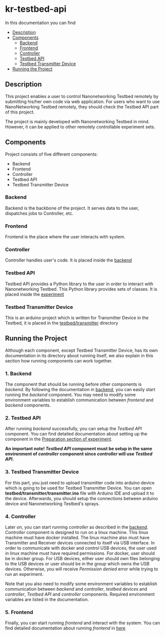 # kr-testbed-api
In this documentation you can find
* [Description](#description)
* [Components](#components)
    * [Backend](#backend)
    * [Frontend](#frontend)
    * [Controller](#controller)
    * [Testbed API](#testbed-api)
    * [Testbed Transmitter Device](#testbed-transmitter-device)
* [Running the Project](#running-the-project)

## Description
This project enables a user to control Nanonetworking Testbed remotely by submitting his/her own code via web application. For users who want to use NanoNetworking Testbed remotely, they should check the Testbed API part of this project.

The project is mainly developed with Nanonetworking Testbed in mind. However, it can be applied to other remotely controllable experiment sets.

## Components

Project consists of five different components:
* Backend
* Frontend
* Controller
* Testbed API
* Testbed Transmitter Device

### Backend
Backend is the backbone of the project. It serves data to the user, dispatches jobs to Controller, etc.

### Frontend
Frontend is the place where the user interacts with system.

### Controller
Controller handles user's code. It is placed inside the [backend](https://github.com/nanonetworking/kr-testbed-api/tree/master/backend)

### Testbed API
Testbed API provides a Python library to the user in order to interact with Nanonetworking Testbed. This Python library provides sets of classes. It is placed inside the [experiment](https://github.com/nanonetworking/kr-testbed-api/tree/master/experiment)

### Testbed Transmitter Device
This is an arduino project which is written for Transmitter Device in the Testbed,
it is placed in the [testbed/transmitter](https://github.com/nanonetworking/kr-testbed-api/tree/master/testbed/transmitter) directory


## Running the Project
Although each component, except Testbed Transmitter Device, has its own documentation in its directory about running itself, we also explain in this section how running components can work together.

### 1. Backend
The component that should be running before other components is *backend*. By following the documentation in [backend](https://github.com/nanonetworking/kr-testbed-api/tree/master/backend), you can easily start running the *backend* component. You may need to modify some environment variables to establish communication between *frontend* and *backend* components.
### 2. Testbed API
After running *backend* successfully, you can setup the *Testbed API* component. You can find detailed documentation about setting up the component in the [Preparation section of experiment](https://github.com/nanonetworking/kr-testbed-api/tree/master/experiment#preparation).

**An important note! *Testbed API* component must be setup in the same environment of *controller* component since *controller* will use *Testbed API*.**

### 3. Testbed Transmitter Device
For this part, you just need to upload transmitter code into arduino device which is going to be used for Testbed Transmitter Device. You can open **testbed/transmitter/transmitter.ino** file with Arduino IDE and upload it to the device. Afterwards, you should setup the connections between arduino device and Nanonetworking Testbed's sprays.

### 4. Controller
Later on, you can start running *controller* as described in the [backend](https://github.com/nanonetworking/kr-testbed-api/tree/master/backend). *Controller* component is designed to run on a linux machine. This linux machine must have docker installed. The linux machine also must have Transmitter and Receiver devices connected to itself via USB interface. In order to communicate with docker and control USB devices, the user used in linux machine must have required permissions. For docker, user should be in docker group. For USB devices, either user should own files belonging to the USB devices or user should be in the group which owns the USB devices. Otherwise, you will receive *Permission denied* error while trying to run an experiment.

Note that you also need to modify some environment variables to establish communication between *backend* and *controller*, *testbed devices* and *controller*, *Testbed API* and *controller* components. Required environment variables are listed in the documentation.

### 5. Frontend
Finally, you can start running *frontend* and interact with the system. You can find detailed documentation about running *frontend* in [here](https://github.com/nanonetworking/kr-testbed-api/tree/master/frontend)
